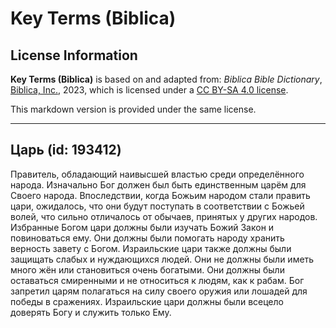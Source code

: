 # Key Terms (Biblica)

## License Information

**Key Terms (Biblica)** is based on and adapted from: _Biblica Bible Dictionary_, [Biblica, Inc.](https://www.biblica.com/), 2023, which is licensed under a [CC BY-SA 4.0 license](https://creativecommons.org/licenses/by-sa/4.0/legalcode.en).

This markdown version is provided under the same license.



--------------------------------

## Царь (id: 193412)

Правитель, обладающий наивысшей властью среди определённого народа. Изначально Бог должен был быть единственным царём для Своего народа. Впоследствии, когда Божьим народом стали править цари, ожидалось, что они будут поступать в соответствии с Божьей волей, что сильно отличалось от обычаев, принятых у других народов. Избранные Богом цари должны были изучать Божий Закон и повиноваться ему. Они должны были помогать народу хранить верность завету с Богом. Израильские цари также должны были защищать слабых и нуждающихся людей. Они не должны были иметь много жён или становиться очень богатыми. Они должны были оставаться смиренными и не относиться к людям, как к рабам. Бог запретил царям полагаться на силу своего оружия или лошадей для победы в сражениях. Израильские цари должны были всецело доверять Богу и служить только Ему.


